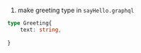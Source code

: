 1. make greeting type in `sayHello.graphql`

```typescript
type Greeting{
	text: string,
	
}
```
<!--stackedit_data:
eyJoaXN0b3J5IjpbMjI0MTMzNDUsLTIwODg3NDY2MTJdfQ==
-->